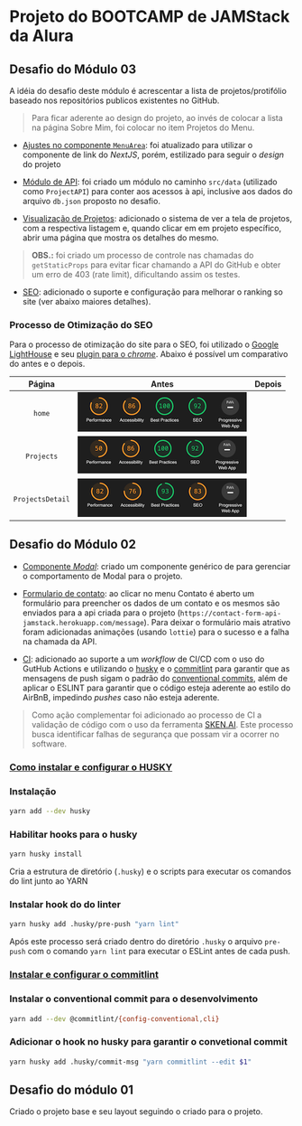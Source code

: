 # Projeto do BOOTCAMP de JAMStack da Alura

## Desafio do Módulo 03

A idéia do desafio deste módulo é acrescentar a lista de projetos/protifólio baseado nos repositórios publicos existentes no GitHub.
> Para ficar aderente ao design do projeto, ao invés de colocar a lista na página Sobre Mim, foi colocar no item Projetos do Menu.

- <ins>Ajustes no componente ```MenuArea```</ins>: foi atualizado para utilizar o componente de link do _NextJS_, porém, estilizado para seguir o _design_ do projeto

- <ins>Módulo de API</ins>: foi criado um módulo no caminho ```src/data``` (utilizado como ```ProjectAPI```) para conter aos acessos à api, inclusive aos dados do arquivo ```db.json``` proposto no desafio.

- <ins>Visualização de Projetos</ins>: adicionado o sistema de ver a tela de projetos, com a respectiva listagem e, quando clicar em em projeto específico, abrir uma página que mostra os detalhes do mesmo.
> **OBS.:** foi criado um processo de controle nas chamadas do ```getStaticProps``` para evitar ficar chamando a API do GitHub e obter um erro de 403 (rate limit), dificultando assim os testes.

- <ins>SEO</ins>: adicionado o suporte e configuração para melhorar o ranking so site (ver abaixo maiores detalhes).

### Processo de Otimização do SEO

Para o processo de otimização do site para o SEO, foi utilizado o [Google LightHouse](https://developers.google.com/web/tools/lighthouse/) e seu [plugin para o _chrome_](https://chrome.google.com/webstore/detail/lighthouse/blipmdconlkpinefehnmjammfjpmpbjk?hl=pt). Abaixo é possível um comparativo do antes e o depois.

| Página | Antes | Depois |
| :-: | :-: | :-: |
| ```home``` |![SEO - Primeiro resultado](docs/images/SEO-Home-Before-300.png)||
| ```Projects``` |![SEO - Primeiro resultado](docs/images/SEO-Project-Before-300.png)| |
| ```ProjectsDetail``` |![SEO - Primeiro resultado](docs/images/SEO-ProjectDetail-Before-300.png)| |

## Desafio do Módulo 02

- <ins>Componente _Modal_</ins>: criado um componente genérico de para gerenciar o comportamento de Modal para o projeto.

- <ins>Formulario de contato</ins>: ao clicar no menu Contato é aberto um formulário para preencher os dados de um contato e os mesmos são enviados para a api criada para o projeto (```https://contact-form-api-jamstack.herokuapp.com/message```).
Para deixar o formulário mais atrativo foram adicionadas animações (usando ```lottie```) para o sucesso e a falha na chamada da API.

- <ins>CI</ins>: adicionado ao suporte a um _workflow_ de CI/CD com o uso do GutHub Actions e utilizando o [husky](https://github.com/typicode/husky) e o [commitlint](https://github.com/conventional-changelog/commitlint) para garantir que as mensagens de push sigam o padrão do [conventional commits](https://www.conventionalcommits.org/en/v1.0.0/), além de aplicar o ESLINT para garantir que o código esteja aderente ao estilo do AirBnB, impedindo _pushes_ caso não esteja aderente.

> Como ação complementar foi adicionado ao processo de CI a validação de código com o uso da ferramenta [SKEN.AI](https://sken.ai/). Este processo busca identificar falhas de segurança que possam vir a ocorrer no software.

### <ins>Como instalar e configurar o HUSKY</ins>

### Instalação

```bash
yarn add --dev husky
```

### Habilitar hooks para o husky

```bash
yarn husky install
```

Cria a estrutura de diretório (```.husky```) e o scripts para executar os comandos do lint junto ao YARN
### Instalar hook do do linter

```bash
yarn husky add .husky/pre-push "yarn lint"
```

Após este processo será criado dentro do diretório ```.husky``` o arquivo ```pre-push``` com o comando ```yarn lint``` para executar
o ESLint antes de cada push.

### <ins>Instalar e configurar o commitlint</ins>

### Instalar o conventional commit para o desenvolvimento
```bash
yarn add --dev @commitlint/{config-conventional,cli}
```

### Adicionar o hook no husky para garantir o convetional commit
```bash
yarn husky add .husky/commit-msg "yarn commitlint --edit $1"
```

## Desafio do módulo 01

Criado o projeto base e seu layout seguindo o criado para o projeto.
